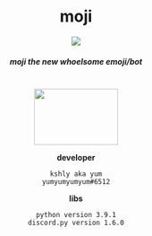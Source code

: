 <!--[![Anurag's github stats](https://github-readme-stats.vercel.app/api?username=yumm-b612&theme=onedark&show_icons=true)](https://github.com/anuraghazra/github-readme-stats) [![Top Langs](https://github-readme-stats.vercel.app/api/top-langs/?username=yumm-b612&layout=compact&theme=onedark)](https://github.com/anuraghazra/github-readme-stats)-->
<div style="Padding: 0px; margin: 0px" align="center">
 <h1>moji</h1>
 <img style="Padding: 0px; margin: 0px" src="https://raw.githubusercontent.com/yumm-b612/moji.py/main/moji.png"/> <h5>moji the new whoelsome emoji/bot</h5>
 <br>
 <a href="https://discord.gg/Qd654mTkeK"><img style="Padding: 0px; margin: 0px" width="150" height="100" src="https://discord.com/assets/e4923594e694a21542a489471ecffa50.svg"/></a>
 
</div>


<div style="Padding: 0px; margin: 0px" align="center">

 **developer** 
 ```text
 kshly aka yum
 yumyumyumyum#6512
 ```
 **libs**
 ```text
 python version 3.9.1
 discord.py version 1.6.0
 ```

</div>

